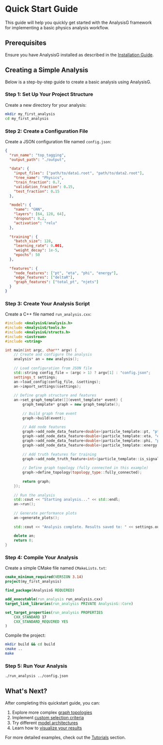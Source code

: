# Quick Start Guide

This guide will help you quickly get started with the AnalysisG framework for implementing a basic physics analysis workflow.

## Prerequisites

Ensure you have AnalysisG installed as described in the [Installation Guide](installation.md).

## Creating a Simple Analysis

Below is a step-by-step guide to create a basic analysis using AnalysisG.

### Step 1: Set Up Your Project Structure

Create a new directory for your analysis:

```bash
mkdir my_first_analysis
cd my_first_analysis
```

### Step 2: Create a Configuration File

Create a JSON configuration file named `config.json`:

```json
{
  "run_name": "top_tagging",
  "output_path": "./output",
  
  "data": {
    "input_files": ["path/to/data1.root", "path/to/data2.root"],
    "tree_name": "Physics",
    "train_fraction": 0.7,
    "validation_fraction": 0.15,
    "test_fraction": 0.15
  },
  
  "model": {
    "name": "GNN",
    "layers": [64, 128, 64],
    "dropout": 0.2,
    "activation": "relu"
  },
  
  "training": {
    "batch_size": 128,
    "learning_rate": 0.001,
    "weight_decay": 1e-5,
    "epochs": 50
  },
  
  "features": {
    "node_features": ["pt", "eta", "phi", "energy"],
    "edge_features": ["deltaR"],
    "graph_features": ["total_pt", "njets"]
  }
}
```

### Step 3: Create Your Analysis Script

Create a C++ file named `run_analysis.cxx`:

```cpp
#include <AnalysisG/analysis.h>
#include <AnalysisG/tools.h>
#include <AnalysisG/structs.h>
#include <iostream>
#include <string>

int main(int argc, char** argv) {
    // Create and configure the analysis
    analysis* an = new analysis();
    
    // Load configuration from JSON file
    std::string config_file = (argc > 1) ? argv[1] : "config.json";
    settings_t settings;
    an->load_config(config_file, &settings);
    an->import_settings(&settings);
    
    // Define graph structure and features
    an->set_graph_template([](event_template* event) {
        graph_template* graph = new graph_template();
        
        // Build graph from event
        graph->build(event);
        
        // Add node features
        graph->add_node_data_feature<double>(particle_template::pt, "pt");
        graph->add_node_data_feature<double>(particle_template::eta, "eta");
        graph->add_node_data_feature<double>(particle_template::phi, "phi");
        graph->add_node_data_feature<double>(particle_template::energy, "energy");
        
        // Add truth features for training
        graph->add_node_truth_feature<int>(particle_template::is_signal, "is_signal");
        
        // Define graph topology (fully connected in this example)
        graph->define_topology(topology_type::fully_connected);
        
        return graph;
    });
    
    // Run the analysis
    std::cout << "Starting analysis..." << std::endl;
    an->run();
    
    // Generate performance plots
    an->generate_plots();
    
    std::cout << "Analysis complete. Results saved to: " << settings.output_path << std::endl;
    
    delete an;
    return 0;
}
```

### Step 4: Compile Your Analysis

Create a simple CMake file named `CMakeLists.txt`:

```cmake
cmake_minimum_required(VERSION 3.14)
project(my_first_analysis)

find_package(AnalysisG REQUIRED)

add_executable(run_analysis run_analysis.cxx)
target_link_libraries(run_analysis PRIVATE AnalysisG::Core)

set_target_properties(run_analysis PROPERTIES
    CXX_STANDARD 17
    CXX_STANDARD_REQUIRED YES
)
```

Compile the project:

```bash
mkdir build && cd build
cmake ..
make
```

### Step 5: Run Your Analysis

```bash
./run_analysis ../config.json
```

## What's Next?

After completing this quickstart guide, you can:

1. Explore more complex [graph topologies](user_guide/graphs.md)
2. Implement [custom selection criteria](user_guide/analysis.md#event-selection)
3. Try different [model architectures](user_guide/models.md)
4. Learn how to [visualize your results](user_guide/metrics.md#visualization)

For more detailed examples, check out the [Tutorials](tutorials/index.md) section.